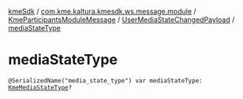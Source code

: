[kmeSdk](../../../index.md) / [com.kme.kaltura.kmesdk.ws.message.module](../../index.md) / [KmeParticipantsModuleMessage](../index.md) / [UserMediaStateChangedPayload](index.md) / [mediaStateType](./media-state-type.md)

# mediaStateType

`@SerializedName("media_state_type") var mediaStateType: `[`KmeMediaStateType`](../../../com.kme.kaltura.kmesdk.ws.message.type/-kme-media-state-type/index.md)`?`